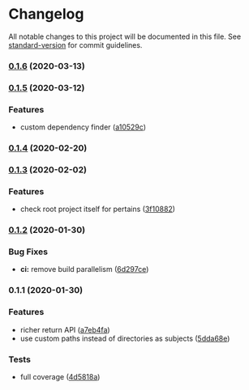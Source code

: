 # Changelog

All notable changes to this project will be documented in this file. See [standard-version](https://github.com/conventional-changelog/standard-version) for commit guidelines.

### [0.1.6](https://github.com/zetlen/pertain/compare/v0.1.5...v0.1.6) (2020-03-13)

### [0.1.5](https://github.com/zetlen/pertain/compare/v0.1.4...v0.1.5) (2020-03-12)


### Features

* custom dependency finder ([a10529c](https://github.com/zetlen/pertain/commit/a10529cd752c814b290d537817499d5aac0e9912))

### [0.1.4](https://github.com/zetlen/pertain/compare/v0.1.3...v0.1.4) (2020-02-20)

### [0.1.3](https://github.com/zetlen/pertain/compare/v0.1.2...v0.1.3) (2020-02-02)


### Features

* check root project itself for pertains ([3f10882](https://github.com/zetlen/pertain/commit/3f1088272c87377f777d6a54c9fc8a4615e86885))

### [0.1.2](https://github.com/zetlen/pertain/compare/v0.1.1...v0.1.2) (2020-01-30)


### Bug Fixes

* **ci:** remove build parallelism ([6d297ce](https://github.com/zetlen/pertain/commit/6d297ce2def277a51c3f991f0b1cf7798192227f))

### 0.1.1 (2020-01-30)


### Features

* richer return API ([a7eb4fa](https://github.com/zetlen/pertain/commit/a7eb4fa7726d7fff879d38f4e102cc643067bab5))
* use custom paths instead of directories as subjects ([5dda68e](https://github.com/zetlen/pertain/commit/5dda68ea510ffebdbb8f532d2936e46de1af3c11))


### Tests

* full coverage ([4d5818a](https://github.com/zetlen/pertain/commit/4d5818a14e18081ff3711ebed1458e859d214067))
